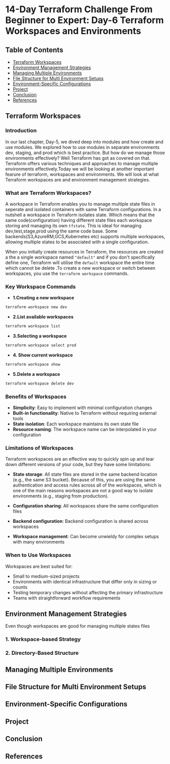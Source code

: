 # 14-Day Terraform Challenge From Beginner to Expert:  Day-6 Terraform Workspaces and Environments


## Table of Contents
- [Terraform Workspaces ](#Terraform-Workspaces)
- [Environment Management Strategies](#Environment-Management-Strategies)
- [Managing Multiple Environments](#Managing-Multiple-Environments)
- [File Structure for Multi Environment Setups](#File-Structure-for-Multi-Environment-Setups)
- [Environment-Specific Configurations](#Environment-Specific-Configurations)
- [Project  ](#Project)
- [Conclusion](#Conclusion)
- [References](#References)

## Terraform Workspaces
### Introduction 
In our last chapter, Day-5,  we dived deep into modules and how create and use modules. We explored how to use modules in  separate environments  dev, staging, and prod which is  best practice. But how do we manage those environments effectively? Well Terraform has got as covered on that. Terraform  offers various techniques and approaches  to manage multiple environments effectively.Today we will be looking at another important fearure of  terraform, workspaces and environments. We will look at what Terraform workspaces are and  environment management strategies. 


### What are Terraform Workspaces?

A workspace in Terraform enables you to manage multiple state files in seperate and  isolated containers with same Terraform configurations. In a nutshell a workspace in Terraform isolates state. Which means that the same code(configuration) having different state files each workspace storing and managing its own `tfstate`. This is 
ideal for managing dev,test,stage,prod using  the same code base. Some backends(S3,AzureRM,GCS,Kubernetes etc) supports multiple  workspaces, allowing multiple states to be associated with a single configuration.


When you initially create resources in Terraform, the resources are created a the  a single workspace named `"default"` and if you don't specifically define one, Terraform will utilise the `default` workspace the entire time which cannot be delete .To create a new workspace  or switch between workspaces, you use the `terraform workspace`  commands.

### Key Workspace Commands

- **1.Creating a new workspace** 
```bash
terraform workspace new dev
```
- **2.List available workspaces** 
```bash
terraform workspace list
```
- **3.Selecting a workspace** 
```bash
terraform workspace select prod
```
- **4. Show current workspace** 
```bash
terraform workspace show
```

- **5.Delete a workspace** 
```bash
terraform workspace delete dev
```


### Benefits of Workspaces

- **Simplicity**: Easy to implement with minimal configuration changes
- **Built-in functionality**: Native to Terraform without requiring external tools
- **State isolation**: Each workspace maintains its own state file
- **Resource naming**: The workspace name can be interpolated in your configuration

### Limitations of Workspaces

Terraform workspaces are an effective way to quickly spin up and tear down different versions of your code, but they have some limitations:

- **State storage**: All state files are stored in the same backend location (e.g., the same S3 bucket). Because of this, you are using the same authentication and access rules across all of the workspaces, which is one of the main reasons workspaces are not a good way to isolate environments (e.g., staging from production).

- **Configuration sharing**: All workspaces share the same configuration files
- **Backend configuration**: Backend configuration is shared across workspaces
- **Workspace management**: Can become unwieldy for complex setups with many environments

### When to Use Workspaces

Workspaces are best suited for:

- Small to medium-sized projects
- Environments with identical infrastructure that differ only in sizing or counts
- Testing temporary changes without affecting the primary infrastructure
- Teams with straightforward workflow requirements

##  Environment Management Strategies
Even though workspaces are good for managing multiple states files 
### 1. Workspace-based Strategy

### 2. Directory-Based Structure

## Managing Multiple Environments

## File Structure for Multi Environment Setups 

## Environment-Specific Configurations
## Project
## Conclusion
## References